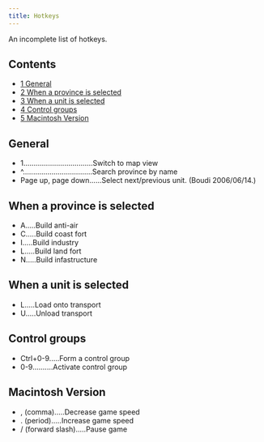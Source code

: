 ```yaml
---
title: Hotkeys
---
```

 An incomplete list of hotkeys.

Contents
--------

*   [1 General](#General)
*   [2 When a province is selected](#When_a_province_is_selected)
*   [3 When a unit is selected](#When_a_unit_is_selected)
*   [4 Control groups](#Control_groups)
*   [5 Macintosh Version](#Macintosh_Version)

General
-------

*   1..................................Switch to map view
*   ^..................................Search province by name
*   Page up, page down......Select next/previous unit. (Boudi 2006/06/14.)

When a province is selected
---------------------------

*   A.....Build anti-air
*   C.....Build coast fort
*   I.....Build industry
*   L.....Build land fort
*   N.....Build infastructure

When a unit is selected
-----------------------

*   L.....Load onto transport
*   U.....Unload transport

Control groups
--------------

*   Ctrl+0-9.....Form a control group
*   0-9..........Activate control group

Macintosh Version
-----------------

*   , (comma).....Decrease game speed
*   . (period).....Increase game speed
*   / (forward slash).....Pause game